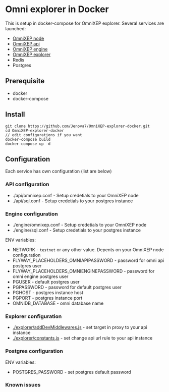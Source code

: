 # Omni explorer in Docker

  This is setup in docker-compose for OmniXEP  explorer. Several services are launched:
  * [OmniXEP node](https://github.com/ElectraProtocol/OmniXEP)
  * [OmniXEP api](https://github.com/Jenova7/OmniXEP-API)
  * [OmniXEP engine](https://github.com/Jenova7/OmniXEP-engine)
  * [OmniXEP explorer](https://github.com/Jenova7/OmniXEP-explorer)
  * Redis
  * Postgres

## Prerequisite
 * docker 
 * docker-compose
 
 
## Install


```
git clone https://github.com/Jenova7/OmniXEP-explorer-docker.git
cd OmniXEP-explorer-docker
// edit configurations if you want
docker-compose build
docker-compose up -d
```

## Configuration
  Each service has own configuration (list are below)

### API configuration

 - ./api/omnixep.conf - Setup credetials to your OmniXEP node
 - ./api/sql.conf - Setup credetials to your postgres instance


### Engine configuration

 - ./engine/omnixep.conf - Setup credetials to your OmniXEP node
 - ./engine/sql.conf - Setup credetials to your postgres instance

ENV variables:
 - NETWORK - `testnet` or any other value. Depents on your OmniXEP node configuration
 - FLYWAY_PLACEHOLDERS_OMNIAPIPASSWORD - password for omni api postgres user
 - FLYWAY_PLACEHOLDERS_OMNIENGINEPASSWORD - password for omni engine postgres user
 - PGUSER - default postgres user
 - PGPASSWORD - password for default postgres user
 - PGHOST - postgres instance host
 - PGPORT - postgres instance port
 - OMNIDB_DATABASE - omni database name


### Explorer configuration
 - [./explorer/addDevMiddlewares.js](https://github.com/APshenkin/omnilayer-explorer-docker/blob/master/explorer/addDevMiddlewares.js#L36) - set target in proxy to your api instance 
 - [./explorer/constants.js](https://github.com/APshenkin/omnilayer-explorer-docker/blob/master/explorer/constants.js#L20)  - set change api url rule to your api instance

### Postgres configuration
ENV variables:
 - POSTGRES_PASSWORD - set postgres default password
 
### Known issues

